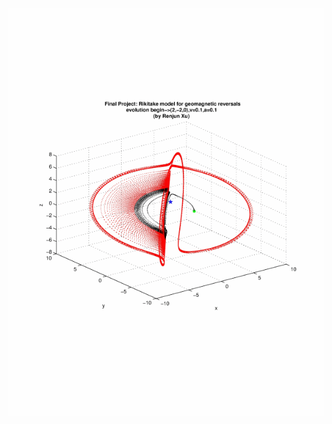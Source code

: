 ![Nonlinear dynamics of Rikitake model of geomagnetic reversal](./img/anigif.gif?raw=true "Nonlinear dynamics of Rikitake model of geomagnetic reversal")

